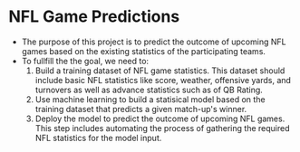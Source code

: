 # NFL Game Predictions
- The purpose of this project is to predict the outcome of upcoming NFL games based on the existing statistics of the participating teams.
- To fullfill the the goal, we need to:
    1. Build a training dataset of NFL game statistics. This dataset should include basic NFL statistics like score, weather, offensive yards, and turnovers as well as advance statistics such as of QB Rating.
    2. Use machine learning to build a statisical model based on the training dataset that predicts a given match-up's winner. 
    3. Deploy the model to predict the outcome of upcoming NFL games. This step includes automating the process of gathering the required NFL statistics for the model input.
